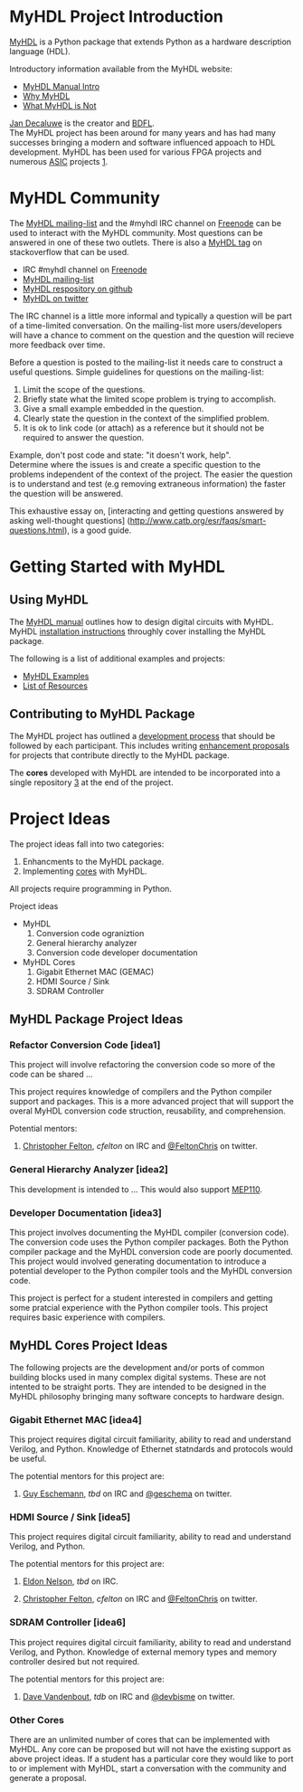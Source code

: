 
MyHDL Project Introduction
===========================
[MyHDL](http://www.myhdl.org) is a Python package that extends Python 
as a hardware description language (HDL).

Introductory information available from the MyHDL website:

   * [MyHDL Manual Intro](http://docs.myhdl.org/en/latest/manual/preface.html)
   * [Why MyHDL](http://www.myhdl.org/start/why.html)
   * [What MyHDL is Not](http://www.myhdl.org/start/whatitisnot.html)

[Jan Decaluwe](http://www.jandecaluwe.com/) is the creator and 
[BDFL](http://en.wikipedia.org/wiki/Benevolent_dictator_for_life).  
The MyHDL project 
has been around for many years and has had many successes
bringing a modern and software influenced appoach to HDL development.
MyHDL has been used for various FPGA projects and numerous
[ASIC](http://en.wikipedia.org/wiki/Application-specific_integrated_circuit) 
projects [1][2].


MyHDL Community
===============
The [MyHDL mailing-list](http://www.myhdl.org/support/community.html) 
and the #myhdl IRC channel on [Freenode](http://www.freenode.net) 
can be used to interact with the MyHDL community.  Most questions 
can be answered in one of these two outlets.  There is also a 
[MyHDL tag](http://stackoverflow.com/questions/tagged/myhdl) on 
stackoverflow that can be used.

   * IRC #myhdl channel on [Freenode](http://www.freenode.net)
   * [MyHDL mailing-list](http://www.myhdl.org/support/community.html)
   * [MyHDL respository on github]()
   * [MyHDL on twitter](https://twitter.com/MyHDL)


The IRC channel is a little more informal and typically a question
will be part of a time-limited conversation.  On the mailing-list 
more users/developers will have a chance to comment on the question 
and the question will recieve more feedback over time.  

Before a question
is posted to the mailing-list it needs care to construct a useful 
questions.  Simple guidelines for questions on the mailing-list:

   1. Limit the scope of the questions. 
   2. Briefly state what the limited scope problem is trying 
      to accomplish.
   3. Give a small example embedded in the question.
   4. Clearly state the question in the context of the 
      simplified problem.
   5. It is ok to link code (or attach) as a reference but it 
      should not be required to answer the question.

Example, don't post code and state: "it doesn't work, help".  
Determine where the issues is and create a specific question 
to the problems independent of the context of the project.
The easier the question is to understand and test (e.g 
removing extraneous information) the faster the question 
will be answered.
       
This exhaustive essay on, 
[interacting and getting questions answered by asking 
well-thought questions]
(http://www.catb.org/esr/faqs/smart-questions.html), 
is a good guide.


Getting Started with MyHDL
==========================

Using MyHDL
-----------

The [MyHDL manual](http://docs.myhdl.org/en/latest/index.html) 
outlines how to design digital circuits with MyHDL.  MyHDL
[installation instructions](http://www.myhdl.org/start/installation.html) 
throughly cover installing the MyHDL package.

The following
is a list of additional examples and projects:

   * [MyHDL Examples](http://www.myhdl.org/examples/)
   * [List of Resources](http://www.fpgarelated.com/showarticle/43.php)


Contributing to MyHDL Package
-----------------------------
The MyHDL project has outlined a 
[development process](http://dev.myhdl.org/guide.html) 
that should be followed by each participant.  This includes
writing [enhancement proposals](http://dev.myhdl.org/meps/mep-001.html) 
for projects that contribute directly to the MyHDL package.

The **cores** developed with MyHDL are intended to be 
incorporated into a single repository [3] at the end of 
the project.


Project Ideas
=============
The project ideas fall into two categories: 

   1. Enhancments to the MyHDL package. 
   2. Implementing [cores](http://en.wikipedia.org/wiki/Semiconductor_intellectual_property_core) 
      with MyHDL.

All projects require programming in Python.

Project ideas

   * MyHDL
      1. Conversion code ograniztion
      2. General hierarchy analyzer
      3. Conversion code developer documentation
   * MyHDL Cores
      1. Gigabit Ethernet MAC (GEMAC)
      2. HDMI Source / Sink
      3. SDRAM Controller


MyHDL Package Project Ideas
---------------------------

### Refactor Conversion Code [idea1] ###
This project will involve refactoring the conversion code so more
of the code can be shared ...

<skills and difficulty>
This project requires knowledge of compilers and the Python 
compiler support and packages.  This is a more advanced project
that will support the overal MyHDL conversion code struction,
reusability, and comprehension.


Potential mentors:

   1. [Christopher Felton](), *cfelton* on IRC and
      [@FeltonChris]() on twitter.


### General Hierarchy Analyzer [idea2] ###
This development is intended to ... This would also support 
[MEP110]().

<skills and difficulty>
<potential mentors>


### Developer Documentation [idea3] ###
This project involves documenting the MyHDL compiler (conversion
code).  The conversion code uses the Python compiler packages.
Both the Python compiler package and the MyHDL conversion code
are poorly documented.  This project would involved generating 
documentation to introduce a potential developer to the Python
compiler tools and the MyHDL conversion code.

This project is perfect for a student interested in compilers
and getting some pratcial experience with the Python compiler
tools.  This project requires basic experience with compilers.

<skills and difficulty>
<potential mentors>


MyHDL Cores Project Ideas
-------------------------

The following projects are the development and/or ports of common
building blocks used in many complex digital systems.  These are
not intented to be straight ports.  They are intended to be designed
in the MyHDL philosophy bringing many software concepts to hardware
design.  


### Gigabit Ethernet MAC [idea4] ###

<description>

<skills and difficulty>
This project requires digital circuit familiarity, ability 
to read and understand Verilog, and Python.  Knowledge of 
Ethernet statndards and protocols would be useful.

The potential mentors for this project are:

   1. [Guy Eschemann](), *tbd* on IRC and [@geschema]() on
      twitter.


### HDMI Source / Sink [idea5] ###
<description>

<skills and difficulty>
This project requires digital circuit familiarity, ability 
to read and understand Verilog, and Python.  

The potential mentors for this project are:

   1. [Eldon Nelson](), *tbd* on IRC.

   2. [Christopher Felton](), *cfelton* on IRC and
      [@FeltonChris]() on twitter.


### SDRAM Controller [idea6] ###
<description>

<skills and difficulty>
This project requires digital circuit familiarity, ability 
to read and understand Verilog, and Python.  Knowledge of 
external memory types and memory controller desired but 
not required.

The potential mentors for this project are:

   1. [Dave Vandenbout](), *tdb* on IRC and [@devbisme]() 
      on twitter.


### Other Cores ###
There are an unlimited number of cores that can be implemented
with MyHDL.  Any core can be proposed but will not have the 
existing support as above project ideas.  If a student has a 
particular core they would like to port to or implement with 
MyHDL, start a conversation with the community and generate 
a proposal.


[1]: http://  "MyHDL First ASIC"
[2]: http://  "Another ASIC Example"
[3]: http://  "Target Repository"
